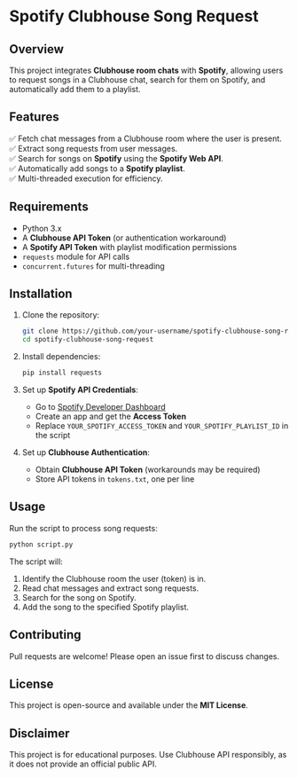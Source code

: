 # Spotify Clubhouse Song Request

## Overview
This project integrates **Clubhouse room chats** with **Spotify**, allowing users to request songs in a Clubhouse chat, search for them on Spotify, and automatically add them to a playlist.

## Features
✅ Fetch chat messages from a Clubhouse room where the user is present.  
✅ Extract song requests from user messages.  
✅ Search for songs on **Spotify** using the **Spotify Web API**.  
✅ Automatically add songs to a **Spotify playlist**.  
✅ Multi-threaded execution for efficiency.  

## Requirements
- Python 3.x
- A **Clubhouse API Token** (or authentication workaround)
- A **Spotify API Token** with playlist modification permissions
- `requests` module for API calls
- `concurrent.futures` for multi-threading

## Installation
1. Clone the repository:
   ```sh
   git clone https://github.com/your-username/spotify-clubhouse-song-request.git
   cd spotify-clubhouse-song-request
   ```
2. Install dependencies:
   ```sh
   pip install requests
   ```
3. Set up **Spotify API Credentials**:
   - Go to [Spotify Developer Dashboard](https://developer.spotify.com/dashboard)
   - Create an app and get the **Access Token**
   - Replace `YOUR_SPOTIFY_ACCESS_TOKEN` and `YOUR_SPOTIFY_PLAYLIST_ID` in the script

4. Set up **Clubhouse Authentication**:
   - Obtain **Clubhouse API Token** (workarounds may be required)
   - Store API tokens in `tokens.txt`, one per line

## Usage
Run the script to process song requests:
```sh
python script.py
```

The script will:
1. Identify the Clubhouse room the user (token) is in.
2. Read chat messages and extract song requests.
3. Search for the song on Spotify.
4. Add the song to the specified Spotify playlist.

## Contributing
Pull requests are welcome! Please open an issue first to discuss changes.

## License
This project is open-source and available under the **MIT License**.

## Disclaimer
This project is for educational purposes. Use Clubhouse API responsibly, as it does not provide an official public API.


